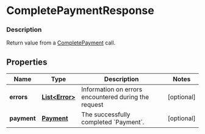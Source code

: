
# CompletePaymentResponse

### Description

Return value from a [CompletePayment](#endpoint-payments-completepayment) call.

## Properties
Name | Type | Description | Notes
------------ | ------------- | ------------- | -------------
**errors** | [**List&lt;Error&gt;**](Error.md) | Information on errors encountered during the request |  [optional]
**payment** | [**Payment**](Payment.md) | The successfully completed &#x60;Payment&#x60;. |  [optional]



